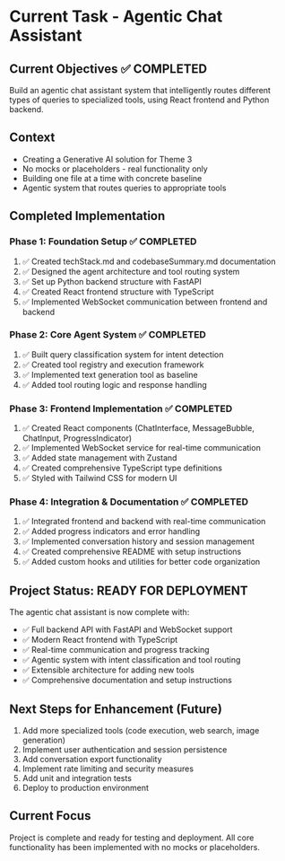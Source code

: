 # Current Task - Agentic Chat Assistant

## Current Objectives ✅ COMPLETED
Build an agentic chat assistant system that intelligently routes different types of queries to specialized tools, using React frontend and Python backend.

## Context
- Creating a Generative AI solution for Theme 3
- No mocks or placeholders - real functionality only
- Building one file at a time with concrete baseline
- Agentic system that routes queries to appropriate tools

## Completed Implementation

### Phase 1: Foundation Setup ✅ COMPLETED
1. ✅ Created techStack.md and codebaseSummary.md documentation
2. ✅ Designed the agent architecture and tool routing system
3. ✅ Set up Python backend structure with FastAPI
4. ✅ Created React frontend structure with TypeScript
5. ✅ Implemented WebSocket communication between frontend and backend

### Phase 2: Core Agent System ✅ COMPLETED
1. ✅ Built query classification system for intent detection
2. ✅ Created tool registry and execution framework
3. ✅ Implemented text generation tool as baseline
4. ✅ Added tool routing logic and response handling

### Phase 3: Frontend Implementation ✅ COMPLETED
1. ✅ Created React components (ChatInterface, MessageBubble, ChatInput, ProgressIndicator)
2. ✅ Implemented WebSocket service for real-time communication
3. ✅ Added state management with Zustand
4. ✅ Created comprehensive TypeScript type definitions
5. ✅ Styled with Tailwind CSS for modern UI

### Phase 4: Integration & Documentation ✅ COMPLETED
1. ✅ Integrated frontend and backend with real-time communication
2. ✅ Added progress indicators and error handling
3. ✅ Implemented conversation history and session management
4. ✅ Created comprehensive README with setup instructions
5. ✅ Added custom hooks and utilities for better code organization

## Project Status: READY FOR DEPLOYMENT

The agentic chat assistant is now complete with:
- ✅ Full backend API with FastAPI and WebSocket support
- ✅ Modern React frontend with TypeScript
- ✅ Real-time communication and progress tracking
- ✅ Agentic system with intent classification and tool routing
- ✅ Extensible architecture for adding new tools
- ✅ Comprehensive documentation and setup instructions

## Next Steps for Enhancement (Future)
1. Add more specialized tools (code execution, web search, image generation)
2. Implement user authentication and session persistence
3. Add conversation export functionality
4. Implement rate limiting and security measures
5. Add unit and integration tests
6. Deploy to production environment

## Current Focus
Project is complete and ready for testing and deployment. All core functionality has been implemented with no mocks or placeholders.
